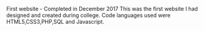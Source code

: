 First website - Completed in December 2017
This was the first website I had designed and created during college. Code languages used were HTML5,CSS3,PHP,SQL and Javascript.
